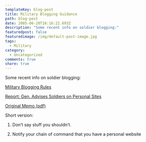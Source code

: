 ```yaml
---
templateKey: blog-post
title: Military Blogging Guidance
path: blog-post
date: 2005-06-20T16:16:22.693Z
description: "Some recent info on soldier blogging:"
featuredpost: false
featuredimage: /img/default-post-image.jpg
tags:
  - Military
category:
  - Uncategorized
comments: true
share: true
---
```

<!--StartFragment-->

Some recent info on soldier blogging:

[Military Blogging Rules](http://www.mediabistro.com/fishbowlDC/online_media/military_blogging_rules_22551.asp)

[Report: Gen. Advises Soldiers on Personal Sites](http://www.micropersuasion.com/2005/06/report_gen_advi.html)

[Original Memo (pdf)](http://www.mediabistro.com/fishbowlDC/original/iraqblogrules.pdf)

Short version:

1) Don’t say stuff you shouldn’t.

2) Notify your chain of command that you have a personal website

<!--EndFragment-->
